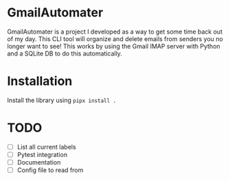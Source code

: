 # GmailAutomater

GmailAutomater is a project I developed as a way to get some time back out of my day. This CLI tool will organize and delete emails from senders you no longer want to see!
This works by using the Gmail IMAP server with Python and a SQLite DB to do this automatically.

# Installation

Install the library using `pipx install .`

# TODO

- [ ] List all current labels
- [ ] Pytest integration
- [ ] Documentation
- [ ] Config file to read from
